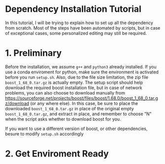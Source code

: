 # Dependency Installation Tutorial
In this tutorial, I will be trying to explain how to set up all the dependency from scratch. Most of the steps have been automated by scripts, but in case of exceptional cases, some personalized editing may still be required.
# 1. Preliminary
Before the installation, we assume `g++` and `python3` already installed. If you use a conda enviroment for python, make sure the environment is activated before you run `setup.sh`. Also, due to the file size limitation, the zip file `boost_1_68_0.tar.gz` is actually empty. The setup script should help download the required boost installation file, but in case of network problems, you can also choose to download manually from https://sourceforge.net/projects/boost/files/boost/1.68.0/boost_1_68_0.tar.gz/download (or any where else). In this case, be sure to place the downloaded `boost_1_68_0.tar.gz` in place of the original empty `boost_1_68_0.tar.gz`, and extract in place, and remember to choose "N" when the script asks whether to download boost for you.

If you want to use a different version of boost, or other dependencies, besure to modify `setup.sh` accordingly
# 2. Get Enviroment Ready
